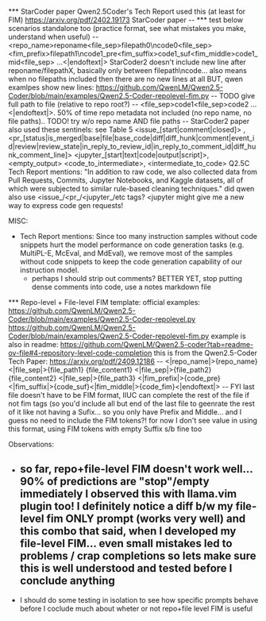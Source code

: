 *** StarCoder paper
  Qwen2.5Coder's Tech Report used this (at least for FIM)
  https://arxiv.org/pdf/2402.19173
  StarCoder paper
    --
   *** test below scenarios standalone too (practice format, see what mistakes you make, understand when useful)
    --
  <repo_name>reponame<file_sep>filepath0\ncode0<file_sep><fim_prefix>filepath1\ncode1_pre<fim_suffix>code1_suf<fim_middle>code1_mid<file_sep> ...<|endoftext|>
     StarCoder2 doesn't include new line after reponame/filepathX, basically only between filepath\ncode...
     also means when no filepaths included then there are no new lines at all
     BUT, qwen examlpes show new lines:
       https://github.com/QwenLM/Qwen2.5-Coder/blob/main/examples/Qwen2.5-Coder-repolevel-fim.py
    --
  TODO give full path to file (relative to repo root?)
    --
  <file_sep>code1<file_sep>code2 ... <|endoftext|>.
    50% of time repo metadata not included (no repo name, no file paths)..
    TODO! try w/o repo name AND file paths
    --
  StarCoder2 paper also used these sentinels:
     see Table 5
       <issue_[start|comment|closed]>
       <pr>,<pr_[status|is_merged|base|file|base_code|diff|diff_hunk|comment|event_id|review|review_state|in_reply_to_review_id|in_reply_to_comment_id|diff_hunk_comment_line]>
       <jupyter_[start|text|code|output|script]>,<empty_output>
       <code_to_intermediate>, <intermediate_to_code>
    Q2.5C Tech Report mentions:  "In addition to raw code, we also collected data from Pull Requests, Commits, Jupyter Notebooks, and Kaggle datasets, all of which were subjected to similar rule-based cleaning techniques."
      did qwen also use <issue_/<pr_/<jupyter_/etc tags?
      <jupyter might give me a new way to express code gen requests!

MISC:
- Tech Report mentions: Since too many instruction samples without code snippets hurt the model performance on code generation tasks (e.g. MultiPL-E, McEval, and MdEval), we remove most of the samples without code snippets to keep the code generation capability of our instruction model.
  - perhaps I should strip out comments? BETTER YET, stop putting dense comments into code, use a notes markdown file

*** Repo-level + File-level FIM template:
  official examples:
    https://github.com/QwenLM/Qwen2.5-Coder/blob/main/examples/Qwen2.5-Coder-repolevel.py
    https://github.com/QwenLM/Qwen2.5-Coder/blob/main/examples/Qwen2.5-Coder-repolevel-fim.py
  example is also in readme: https://github.com/QwenLM/Qwen2.5-coder?tab=readme-ov-file#4-repository-level-code-completion
  this is from the Qwen2.5-Coder Tech Paper: https://arxiv.org/pdf/2409.12186
    --
<|repo_name|>{repo_name}
<|file_sep|>{file_path1}
{file_content1}
<|file_sep|>{file_path2}
{file_content2}
<|file_sep|>{file_path3}
<|fim_prefix|>{code_pre}<|fim_suffix|>{code_suf}<|fim_middle|>{code_fim}<|endoftext|>
    --
FYI last file doesn't have to be FIM format, IIUC can complete the rest of the file if not fim tags (so you'd include all but end of the last file to geenrate the rest of it
   like not having a Sufix... so you only have Prefix and Middle... and I guess no need to include the FIM tokens?!
   for now I don't see value in using this format, using FIM tokens with empty Suffix s/b fine too

Observations:
- so far, repo+file-level FIM doesn't work well... 90% of predictions are "stop"/empty immediately
   I observed this with llama.vim plugin too!
   I definitely notice a diff b/w my file-level fim ONLY prompt (works very well) and this combo
      that said, when I developed my file-level FIM... even small mistakes led to problems / crap completions
      so lets make sure this is well understood and tested before I conclude anything
    --
- I should do some testing in isolation to see how specific prompts behave before I coclude much about wheter or not repo+file level FIM is useful

